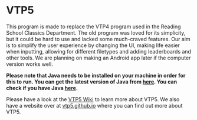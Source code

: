 VTP5
====

This program is made to replace the VTP4 program used in the Reading School Classics Department. The old program was loved for its simplicity, but it could be hard to use and lacked some much-craved features. Our aim is to simplify the user experience by changing the UI, making life easier when inputting, allowing for different filetypes and adding leaderboards and other tools. We are planning on making an Android app later if the computer version works well.

**Please note that Java needs to be installed on your machine in order for this to run. You can get the latest version of Java from [here](https://java.com/en/download/). You can check if you have Java [here](https://java.com/en/download/installed.jsp?detect=jre&try=1).**

Please have a look at the [VTP5 Wiki](https://github.com/vtp5/vtp5/wiki) to learn more about VTP5. We also have a website over at [vtp5.github.io](vtp5.github.io) where you can find out more about VTP5.

